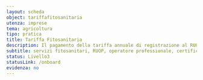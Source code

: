 ```yaml
---
layout: scheda
object: tariffafitosanitaria
utenza: imprese
tema: agricoltura
tipo: pratica
title: Tariffa Fitosanitaria
description: Il pagamento della tariffa annuale di registrazione al RUOP va effettuato dall’operatore professionale entro e non oltre il 31 gennaio di ogni anno
subtitle: servizi fitosanitari, RUOP, operatore professionale, certificato fitosanitario
status: Livello3
statusLink: /onboard
evidenza: no
---
```

